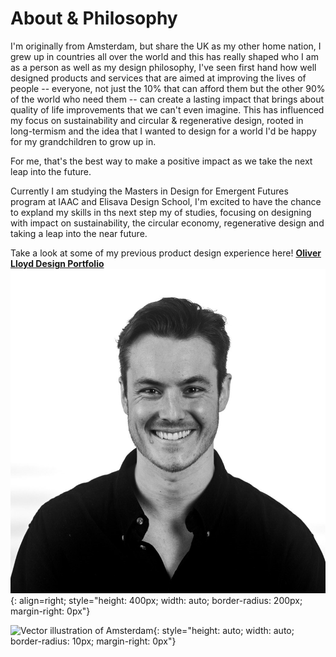 # About & Philosophy
I'm originally from Amsterdam, but share the UK as my other home nation, I grew up in countries all over the world and this has really shaped who I am as a person as well as my design philosophy, I've seen first hand how well designed products and services that are aimed at improving the lives of people -- everyone, not just the 10% that can afford them but the other 90% of the world who need them -- can create a lasting impact that brings about quality of life improvements that we can't even imagine. This has influenced my focus on sustainability and circular & regenerative design, rooted in long-termism and the idea that I wanted to design for a world I'd be happy for my grandchildren to grow up in.  

For me, that's the best way to make a positive impact as we take the next leap into the future.  

Currently I am studying the Masters in Design for Emergent Futures program at IAAC and Elisava Design School, I'm excited to have the chance to expland my skills in ths next step my of studies, focusing on designing with impact on sustainability, the circular economy, regenerative design and taking a leap into the near future.  

Take a look at some of my previous product design experience here! **[Oliver Lloyd Design Portfolio](https://www.oliverlloyddesign.co.uk/)**
![Profile Photo](../images/Profile%20Photos/BW_profile.png){: align=right; style="height: 400px; width: auto; border-radius: 200px; margin-right: 0px"} 


![Vector illustration of Amsterdam](../images/Home%20Town/A3%20Amsterdam%20Poster.jpg){: style="height: auto; width: auto; border-radius: 10px; margin-right: 0px"} 

